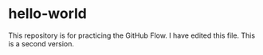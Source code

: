 # hello-world
This repository is for practicing the GitHub Flow.
I have edited this file. This is a second version.
